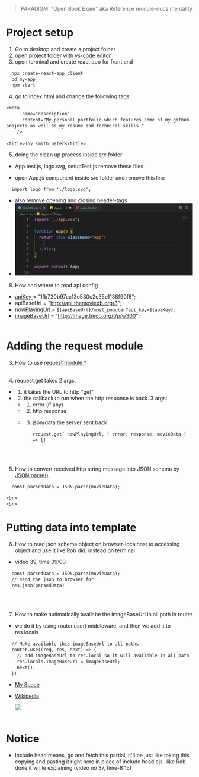 > PARADIGM: "Open Book Exam" aka Reference module-docs mentality

# Project setup

1. Go to desktop and create a project folder
2. open project folder with vs-code editor
3. open terminal and create react app for front end

```
  npx create-react-app client
  cd my-app
  npm start

```

4. go to index.html and change the following tags

```
<meta
      name="description"
      content="My personal portfolio which features some of my github projects as well as my resume and technical skills."
    />

<title>Joy smith peter</title>

```

5. doing the clean up process inside src folder

- App.test.js, logo.svg, setupTest.js remove these files

- open App.js component inside src folder and remove this line

```
  import logo from './logo.svg';
```

- also remove opening and closing header-tags
- <img src="image%20notes/2%20App%20component.png" width="700">

8. How and where to read api config<br>

- [apiKey ](https://www.themoviedb.org/) = "1fb720b97cc13e580c2c35e1138f90f8";
- apiBaseUrl = "http://api.themoviedb.org/3";
- [nowPlayingUrl ](https://developers.themoviedb.org/3/movies/get-now-playing) = `${apiBaseUrl}/most_popular?api_key=${apiKey}`;
- [imageBaseUrl](https://developers.themoviedb.org/3/configuration/get-api-configuration) = "http://image.tmdb.org/t/p/w300";
  <br>
  <br>

# Adding the request module

3. How to use [request module ](https://www.npmjs.com/package/request) ?
   <br>
   <br>

4. request.get takes 2 args:

- 1. it takes the URL to http "get"
- 2. the callback to run when the http response is back. 3 args:

  - 1. error (if any)
  - 2. http response
  - 3.  json/data the server sent back

            request.get( nowPlayingUrl, ( error, response, movieData ) => {}

        <br>
        <br>

5.  How to convert received http string message into JSON schema by [JSON.parse()](https://www.w3schools.com/js/js_json_parse.asp)

```
  const parsedData = JSON.parse(movieData);
```

    <br>
    <br>

# Putting data into template

6. How to read json schema object on browser-localhost to accessing object and use it like Rob did, instead on terminal

- video 39, time 09:00

```
  const parsedData = JSON.parse(movieData);
  // send the json to browser for
  res.json(parsedData)
```

  <br>
  <br>

7. How to make autimatically availabe the imageBaseUrl in all path in router

- we do it by using router.use() middleware, and then we add it to res.locals

```
  // Make available this imageBaseUrl to all paths
  router.use((req, res, next) => {
    // add imageBaseUrl to res.local so it will available in all path
    res.locals.imageBaseUrl = imageBaseUrl;
    next();
  });

```

- [My Space](https://myspace.com/discover/featured)
- [Wikipedia](https://en.wikipedia.org/wiki/Express.js)
  <br>

  <img src="image%20notes/6%20my%20space.png" width="700">
  <br>
  <br>

# Notice

- Include head means, go and fetch this partial, it'll be just like taking this copying and pasting it right here in place of include head ejs -like Rob done it while explaining (video no 37, time-8:15)
